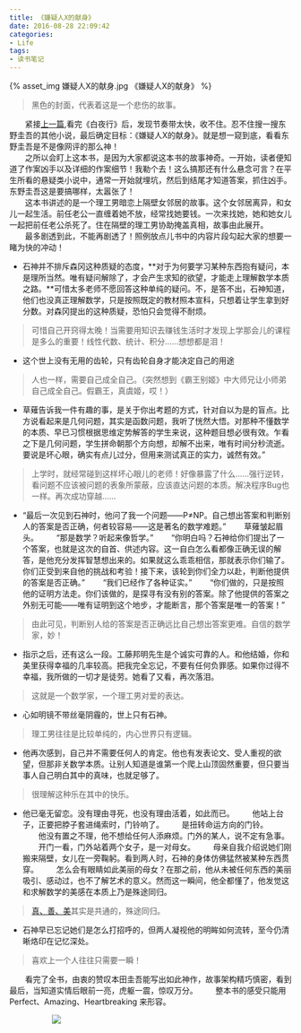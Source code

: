 ```yaml
---
title: 《嫌疑人X的献身》
date: 2016-08-28 22:09:42
categories:
- Life
tags:
- 读书笔记
---
```


{% asset_img 嫌疑人X的献身.jpg 《嫌疑人X的献身》 %}

> 黑色的封面，代表着这是一个悲伤的故事。

&emsp;&emsp;紧接<a href="http://muchstudy.com/2016/08/28/%E3%80%8A%E7%99%BD%E5%A4%9C%E8%A1%8C%E3%80%8B/">上一篇</a>,看完《白夜行》后，发现节奏带太快，收不住。忍不住搜一搜东野圭吾的其他小说，最后确定目标：《嫌疑人X的献身》。就是想一窥到底，看看东野圭吾是不是像网评的那么神！  
&emsp;&emsp;之所以会盯上这本书，是因为大家都说这本书的故事神奇。一开始，读者便知道了作案凶手以及详细的作案细节！我勒个去！这么搞那还有什么悬念可言？在平生所看的悬疑类小说中，通常一开始就埋坑，然后到结尾才知道答案，抓住凶手。东野圭吾这是要搞哪样，太嚣张了！  
&emsp;&emsp;这本书讲述的是一个理工男暗恋上隔壁女邻居的故事。这个女邻居离异，和女儿一起生活。前任老公一直缠着她不放，经常找她要钱。一次来找她，她和她女儿一起把前任老公杀死了。住在隔壁的理工男协助掩盖真相，故事由此展开。  
&emsp;&emsp;最多剧透到此，不能再剧透了！照例放点儿书中的内容片段勾起大家的想要一睹为快的冲动！


- 石神并不排斥森冈这种质疑的态度，**对于为何要学习某种东西抱有疑问，本是理所当然。唯有疑问解除了，才会产生求知的欲望，才能走上理解数学本质之路。**可惜太多老师不愿回答这种单纯的疑问。不，是答不出，石神知道，他们也没真正理解数学，只是按照既定的教材照本宣科，只想着让学生拿到好分数。对森冈提出的这种质疑，恐怕只会觉得不耐烦。
> 可惜自己开窍得太晚！当需要用知识去赚钱生活时才发现上学那会儿的课程是多么的重要！线性代数、统计、积分......想想都是泪！

- 这个世上没有无用的齿轮，只有齿轮自身才能决定自己的用途
> 人也一样，需要自己成全自己。（突然想到《霸王别姬》中大师兄让小师弟自己成全自己。假霸王，真虞姬，哎！）

- 草薙告诉我一件有趣的事，是关于你出考题的方式，针对自以为是的盲点。比方说看起来是几何问题，其实是函数问题，我听了恍然大悟。对那种不懂数学的本质、早已习惯根据思维定势解答的学生来说，这种题目想必很有效。乍看之下是几何问题，学生拼命朝那个方向想，却解不出来，唯有时间分秒流逝。要说是坏心眼，确实有点儿过分，但用来测试真正的实力，诚然有效。”
> 上学时，就经常碰到这样坏心眼儿的老师！好像暴露了什么......强行逆转，看问题不应该被问题的表象所蒙蔽，应该直达问题的本质。解决程序Bug也一样。再次成功穿越......

- “最后一次见到石神时，他问了我一个问题——P≠NP。自己想出答案和判断别人的答案是否正确，何者较容易——这是著名的数学难题。” 　　草薙皱起眉头。 　　“那是数学？听起来像哲学。” 　　“你明白吗？石神给你们提出了一个答案，也就是这次的自首、供述内容。这一自白怎么看都像正确无误的解答，是他充分发挥智慧想出来的。如果就这么乖乖相信，那就表示你们输了。你们正受到来自他的挑战和考验！接下来，该轮到你们全力以赴，判断他提供的答案是否正确。” 　　“我们已经作了各种证实。” 　　“你们做的，只是按照他的证明方法走。你们该做的，是探寻有没有别的答案。除了他提供的答案之外别无可能——唯有证明到这个地步，才能断言，那个答案是唯一的答案！”
> 由此可见，判断别人给的答案是否正确远比自己想出答案更难。自信的数学家，妙！

- 指示之后，还有这么一段。工藤邦明先生是个诚实可靠的人。和他结婚，你和美里获得幸福的几率较高。把我完全忘记，不要有任何负罪感。如果你过得不幸福，我所做的一切才是徒劳。她看了又看，再次落泪。
> 这就是一个数学家，一个理工男对爱的表达。

- 心如明镜不带丝毫阴霾的，世上只有石神。
> 理工男往往是比较单纯的，内心世界只有逻辑。

- 他再次感到，自己并不需要任何人的肯定。他也有发表论文、受人重视的欲望，但那非关数学本质。让别人知道是谁第一个爬上山顶固然重要，但只要当事人自己明白其中的真味，也就足够了。
> 很理解这种乐在其中的快乐。

- 他已毫无留恋。没有理由寻死，也没有理由活着，如此而已。 　　他站上台子，正要把脖子套进绳索时，门铃响了。 　　是扭转命运方向的门铃。 　　他没有置之不理，他不想给任何人添麻烦。门外的某人，说不定有急事。 　　开门一看，门外站着两个女子，是一对母女。 　　母亲自我介绍说她们刚搬来隔壁，女儿在一旁鞠躬。看到两人时，石神的身体仿佛猛然被某种东西贯穿。 　　怎么会有眼睛如此美丽的母女？在那之前，他从未被任何东西的美丽吸引、感动过，也不了解艺术的意义。然而这一瞬间，他全都懂了，他发觉这和求解数学的美感在本质上乃是殊途同归。
><a href="http://muchstudy.com/2016/08/16/%E7%9C%9F%E3%80%81%E5%96%84%E3%80%81%E7%BE%8E/">真、善、美</a>其实是共通的，殊途同归。

- 石神早已忘记她们是怎么打招呼的，但两人凝视他的明眸如何流转，至今仍清晰烙印在记忆深处。
> 喜欢上一个人往往只需要一瞬！

&emsp;&emsp;看完了全书，由衷的赞叹本田圭吾能写出如此神作，故事架构精巧慎密，看到最后，当知道实情后眼前一亮，虎躯一震，惊叹万分。
&emsp;&emsp;整本书的感受只能用Perfect、Amazing、Heartbreaking 来形容。

<div style="width:70%;margin:auto">
<img src='http://muchstudy.com/2020/04/04/%E8%81%8A%E8%81%8A%E4%B8%80%E7%BA%BF%E5%BC%80%E5%8F%91%E7%9A%84%E5%9F%BA%E6%9C%AC%E7%B4%A0%E5%85%BB/%E5%85%AC%E4%BC%97%E5%8F%B7%E4%BA%8C%E7%BB%B4%E7%A0%81.gif'>
</div>
